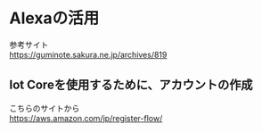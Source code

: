 # Alexaの活用  

参考サイト  
https://guminote.sakura.ne.jp/archives/819  

## Iot Coreを使用するために、アカウントの作成  

こちらのサイトから  
https://aws.amazon.com/jp/register-flow/  
